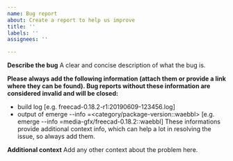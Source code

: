 ```yaml
---
name: Bug report
about: Create a report to help us improve
title: ''
labels: ''
assignees: ''

---
```


**Describe the bug**
A clear and concise description of what the bug is.

**Please always add the following information (attach them or provide a link where they can be found). Bug reports without these information are considered invalid and will be closed:**
 - build log [e.g. freecad-0.18.2-r1:20190609-123456.log]
 - output of emerge --info =<category/package-version::waebbl> [e.g. emerge --info =media-gfx/freecad-0.18.2::waebbl]
These informations provide additional context info, which can help a lot in resolving the issue, so always add them.

**Additional context**
Add any other context about the problem here.
